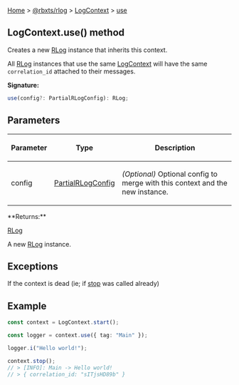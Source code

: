 [Home](./index.md) &gt; [@rbxts/rlog](./rlog.md) &gt; [LogContext](./rlog.logcontext.md) &gt;
[use](./rlog.logcontext.use.md)

## LogContext.use() method

Creates a new [RLog](./rlog.rlog.md) instance that inherits this context.

All [RLog](./rlog.rlog.md) instances that use the same [LogContext](./rlog.logcontext.md) will have the same
`correlation_id` attached to their messages.

**Signature:**

```typescript
use(config?: PartialRLogConfig): RLog;
```

## Parameters

<table><thead><tr><th>

Parameter

</th><th>

Type

</th><th>

Description

</th></tr></thead>
<tbody><tr><td>

config

</td><td>

[PartialRLogConfig](./rlog.partialrlogconfig.md)

</td><td>

_(Optional)_ Optional config to merge with this context and the new instance.

</td></tr>
</tbody></table>
**Returns:**

[RLog](./rlog.rlog.md)

A new [RLog](./rlog.rlog.md) instance.

## Exceptions

If the context is dead (ie; if [stop](./rlog.logcontext.stop.md) was called already)

## Example

```ts
const context = LogContext.start();

const logger = context.use({ tag: "Main" });

logger.i("Hello world!");

context.stop();
// > [INFO]: Main -> Hello world!
// > { correlation_id: "sITjsHD89b" }
```

